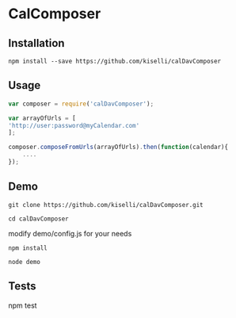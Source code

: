 # CalComposer

## Installation
```npm install --save https://github.com/kiselli/calDavComposer```

## Usage

```js
var composer = require('calDavComposer');

var arrayOfUrls = [
'http://user:password@myCalendar.com'
];

composer.composeFromUrls(arrayOfUrls).then(function(calendar){
	....
});

```

## Demo
```git clone https://github.com/kiselli/calDavComposer.git```   

```cd calDavComposer```

modify demo/config.js for your needs

```npm install```  

```node demo```


## Tests
npm test
